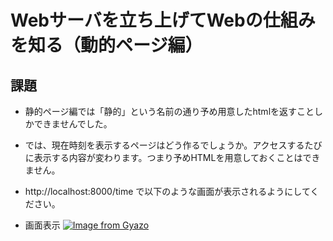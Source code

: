 # Webサーバを立ち上げてWebの仕組みを知る（動的ページ編）

## 課題
- 静的ページ編では「静的」という名前の通り予め用意したhtmlを返すことしかできませんでした。
- では、現在時刻を表示するページはどう作るでしょうか。アクセスするたびに表示する内容が変わります。つまり予めHTMLを用意しておくことはできません。
- http://localhost:8000/time で以下のような画面が表示されるようにしてください。

- 画面表示
[![Image from Gyazo](https://i.gyazo.com/681de607a72cf3bb4444e7ae922a246b.png)](https://gyazo.com/681de607a72cf3bb4444e7ae922a246b)